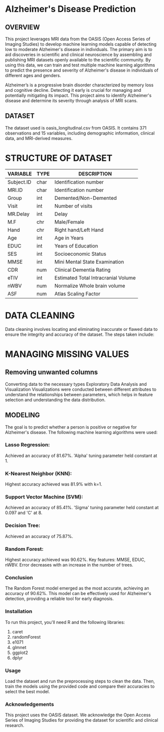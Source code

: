 # __Alzheimer's Disease Prediction__

## __OVERVIEW__  

This project leverages MRI data from the OASIS (Open Access Series of Imaging Studies) to develop machine learning models capable of detecting low to moderate Alzheimer's disease in individuals. The primary aim is to aid discoveries in scientific and clinical neuroscience by assembling and publishing MRI datasets openly available to the scientific community. By using this data, we can train and test multiple machine learning algorithms to predict the presence and severity of Alzheimer's disease in individuals of different ages and genders.

Alzheimer’s is a progressive brain disorder characterized by memory loss and cognitive decline. Detecting it early is crucial for managing and potentially mitigating its impact. This project aims to identify Alzheimer's disease and determine its severity through analysis of MRI scans.

## __DATASET__
The dataset used is oasis_longitudinal.csv from OASIS. It contains 371 observations and 15 variables, including demographic information, clinical data, and MRI-derived measures.

# __STRUCTURE OF DATASET__



| VARIABLE  | TYPE | DESCRIPTION                                      |
|-----------|------|--------------------------------------------------|
| Subject.ID| char | Identification number                             |
| MRI.ID    | char | Identification number                             |
| Group     | int  | Demented/Non-Demented                             |
| Visit     | int  | Number of visits                                  |
| MR.Delay  | int  | Delay                                             |
| M.F       | chr  | Male/Female                                       |
| Hand      | chr  | Right hand/Left Hand                              |
| Age       | int  | Age in Years                                      |
| EDUC      | int  | Years of Education                                |
| SES       | int  | Socioeconomic Status                              |
| MMSE      | int  | Mini Mental State Examination                     |
| CDR       | num  | Clinical Dementia Rating                          |
| eTIV      | int  | Estimated Total Intracranial Volume               |
| nWBV      | num  | Normalize Whole brain volume                      |
| ASF       | num  | Atlas Scaling Factor                              |


# __DATA CLEANING__
Data cleaning involves locating and eliminating inaccurate or flawed data to ensure the integrity and accuracy of the dataset. The steps taken include:

# __MANAGING MISSING VALUES__

## __Removing unwanted columns__
Converting data to the necessary types
Exploratory Data Analysis and Visualization
Visualizations were conducted between different attributes to understand the relationships between parameters, which helps in feature selection and understanding the data distribution.

## MODELING
The goal is to predict whether a person is positive or negative for Alzheimer's disease. The following machine learning algorithms were used:

### Lasso Regression:
Achieved an accuracy of 81.67%.
'Alpha' tuning parameter held constant at 1.

 ### K-Nearest Neighbor (KNN):
 Highest accuracy achieved was 81.9% with k=1.

 ### Support Vector Machine (SVM):
 Achieved an accuracy of 85.41%.
'Sigma' tuning parameter held constant at 0.097 and 'C' at 8.

### Decision Tree:
Achieved an accuracy of 75.87%.


### Random Forest:

Highest accuracy achieved was 90.62%.
Key features: MMSE, EDUC, nWBV.
Error decreases with an increase in the number of trees.

### Conclusion
The Random Forest model emerged as the most accurate, achieving an accuracy of 90.62%. This model can be effectively used for Alzheimer's detection, providing a reliable tool for early diagnosis.

### Installation
To run this project, you'll need R and the following libraries:

1. caret
2. randomForest
3. e1071
4. glmnet
5. ggplot2
6. dplyr

### Usage
Load the dataset and run the preprocessing steps to clean the data. Then, train the models using the provided code and compare their accuracies to select the best model.

### Acknowledgements
This project uses the OASIS dataset. We acknowledge the Open Access Series of Imaging Studies for providing the dataset for scientific and clinical research.



